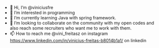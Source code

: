 - 👋 Hi, I’m @viniciusfre
- 👀 I’m interested in programming
- 🌱 I’m currently learning Java with spring framework.
- 💞️ I’m looking to collaborate on the community with my open codes and also reach some recruiters who want me to work with them.
- 📫 How to reach me
@vini_freitasz on instagram
https://www.linkedin.com/in/vinicius-freitas-b8014b1a1/ on linkedin
